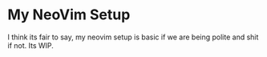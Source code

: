 # My NeoVim Setup 

I think its fair to say, my neovim setup is basic if we are being polite and shit if not. Its WIP.
